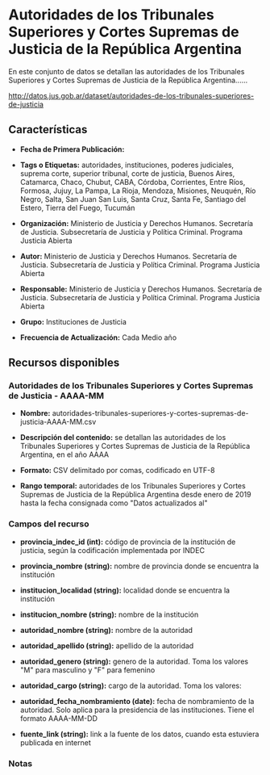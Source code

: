 Autoridades de los Tribunales Superiores y Cortes Supremas de Justicia de la República Argentina
================================================================================================

En este conjunto de datos se detallan las autoridades de los Tribunales Superiores y Cortes Supremas de Justicia de la República Argentina......

http://datos.jus.gob.ar/dataset/autoridades-de-los-tribunales-superiores-de-justicia

Características
---------------

-   **Fecha de Primera Publicación:**

-   **Tags o Etiquetas:** autoridades, instituciones, poderes judiciales, suprema corte, superior tribunal, corte de justicia, Buenos Aires, Catamarca, Chaco, Chubut, CABA, Córdoba, Corrientes, Entre Ríos, Formosa, Jujuy, La Pampa, La Rioja, Mendoza, Misiones, Neuquén, Río Negro, Salta, San Juan San Luis, Santa Cruz, Santa Fe, Santiago del Estero, Tierra del Fuego, Tucumán

-   **Organización:** Ministerio de Justicia y Derechos Humanos. Secretaría de Justicia. Subsecretaría de Justicia y Política Criminal. Programa Justicia Abierta

-   **Autor:** Ministerio de Justicia y Derechos Humanos. Secretaría de Justicia. Subsecretaría de Justicia y Política Criminal. Programa Justicia Abierta

-   **Responsable:** Ministerio de Justicia y Derechos Humanos. Secretaría de Justicia. Subsecretaría de Justicia y Política Criminal. Programa Justicia Abierta

-   **Grupo:** Instituciones de Justicia

-   **Frecuencia de Actualización:** Cada Medio año

Recursos disponibles
--------------------

### Autoridades de los Tribunales Superiores y Cortes Supremas de Justicia - AAAA-MM

-   **Nombre:** autoridades-tribunales-superiores-y-cortes-supremas-de-justicia-AAAA-MM.csv

-   **Descripción del contenido:** se detallan las autoridades de los Tribunales Superiores y Cortes Supremas de Justicia de la República Argentina, en el año AAAA

-   **Formato:** CSV delimitado por comas, codificado en UTF-8

-   **Rango temporal:** autoridades de los Tribunales Superiores y Cortes Supremas de Justicia de la República Argentina desde enero de 2019 hasta la fecha consignada como "Datos actualizados al"

### Campos del recurso

-   **provincia_indec_id (int):** código de provincia de la institución de justicia, según la codificación implementada por INDEC

-   **provincia_nombre (string):** nombre de provincia donde se encuentra la institución

-   **institucion_localidad (string):** localidad donde se encuentra la institución

-   **institucion_nombre (string):** nombre de la institución

-   **autoridad_nombre (string):** nombre de la autoridad

-   **autoridad_apellido (string):** apellido de la autoridad

-   **autoridad_genero (string):** genero de la autoridad. Toma los valores "M" para masculino y "F" para femenino

-   **autoridad_cargo (string):** cargo de la autoridad. Toma los valores:

-   **autoridad_fecha_nombramiento (date):** fecha de nombramiento de la autoridad. Solo aplica para la presidencia de las instituciones. Tiene el formato AAAA-MM-DD

-   **fuente_link (string):** link a la fuente de los datos, cuando esta estuviera publicada en internet


### Notas
